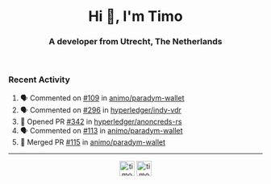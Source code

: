 <h1 align="center">Hi 👋, I'm Timo</h1>
<h3 align="center">A developer from Utrecht, The Netherlands</h3>
<br/>
<!-- https://github.com/rahuldkjain/github-profile-readme-generator --!>

<!--  <p align="left"><img src="https://github-readme-stats.vercel.app/api?username=timoglastra&show_icons=true&count_private=true&" alt="timoglastra" /></p> --!>

<!--
Github language stats
<p align="left"><img src="https://github-readme-stats.vercel.app/api/top-langs/?username=timoglastra&layout=compact" alt="timoglastra" /><p>
-->

<!-- Codestats language stats -->
<!-- <p align="left"><img src="https://codestats-readme.vercel.app/api/top-langs/?username=timoglastra&layout=compact&language_count=12" alt="timoglastra" /><p>    --!>
  
<h3>Recent Activity</h3>

<!--START_SECTION:activity-->
1. 🗣 Commented on [#109](https://github.com/animo/paradym-wallet/issues/109#issuecomment-2192111506) in [animo/paradym-wallet](https://github.com/animo/paradym-wallet)
2. 🗣 Commented on [#296](https://github.com/hyperledger/indy-vdr/pull/296#issuecomment-2192040059) in [hyperledger/indy-vdr](https://github.com/hyperledger/indy-vdr)
3. 💪 Opened PR [#342](https://github.com/hyperledger/anoncreds-rs/pull/342) in [hyperledger/anoncreds-rs](https://github.com/hyperledger/anoncreds-rs)
4. 🗣 Commented on [#113](https://github.com/animo/paradym-wallet/pull/113#issuecomment-2191525561) in [animo/paradym-wallet](https://github.com/animo/paradym-wallet)
5. 🎉 Merged PR [#115](https://github.com/animo/paradym-wallet/pull/115) in [animo/paradym-wallet](https://github.com/animo/paradym-wallet)
<!--END_SECTION:activity-->

---

<p align="center">
<a href="https://twitter.com/timoglastra" target="blank"><img align="center" src="https://cdn.jsdelivr.net/npm/simple-icons@3.0.1/icons/twitter.svg" alt="timoglastra" height="30" width="30" /></a>
<a href="https://linkedin.com/in/timoglastra" target="blank"><img align="center" src="https://cdn.jsdelivr.net/npm/simple-icons@3.0.1/icons/linkedin.svg" alt="timoglastra" height="30" width="30" /></a>
</p>



